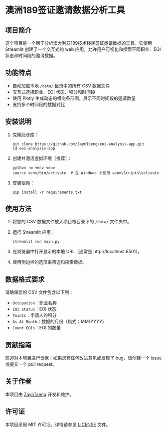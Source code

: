 # 澳洲189签证邀请数据分析工具

## 项目简介

这个项目是一个用于分析澳大利亚189技术移民签证邀请数据的工具。它使用 Streamlit 创建了一个交互式的 web
应用，允许用户可视化和探索不同职业、EOI 状态和时间段的邀请数据。

## 功能特点

- 自动加载本地 `/data/` 目录中的所有 CSV 数据文件
- 交互式选择职业、EOI 状态、积分和时间段
- 使用 Plotly 生成动态的横向条形图，展示不同时间段的邀请数量
- 支持多个时间段的数据对比

## 安装说明

1. 克隆此仓库：
   ```
   git clone https://github.com/ZaynTseng/eoi-analysis-app.git
   cd eoi-analysis-app
   ```

2. 创建并激活虚拟环境（推荐）：
   ```
   python -m venv venv
   source venv/bin/activate  # 在 Windows 上使用 venv\Scripts\activate
   ```

3. 安装依赖：
   ```
   pip install -r requirements.txt
   ```

## 使用方法

1. 将您的 CSV 数据文件放入项目根目录下的 `/data/` 文件夹中。

2. 运行 Streamlit 应用：
   ```
   streamlit run main.py
   ```

3. 在浏览器中打开显示的本地 URL（通常是 http://localhost:8501）。

4. 使用侧边栏的选项来筛选和探索数据。

## 数据格式要求

请确保您的 CSV 文件包含以下列：

- `Occupation`：职业名称
- `EOI Status`：EOI 状态
- `Points`：申请人的积分
- `As At Month`：数据的月份（格式：MM/YYYY）
- `Count EOIs`：EOI 的数量

## 贡献指南

欢迎对本项目进行贡献！如果您有任何改进意见或发现了 bug，请创建一个 issue 或提交一个 pull request。

## 关于作者

本项目由 [ZaynTseng](https://github.com/ZaynTseng) 开发和维护。

## 许可证

本项目采用 MIT 许可证。详情请参见 [LICENSE](LICENSE) 文件。